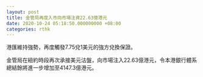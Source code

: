 ```yaml
---
layout: post
title: 金管局再度入市向市場注資22.63億港元
date: 2020-10-24 05:18:50.000000000 +08:00
categories: rthk
---
```


港匯維持強勢，再度觸發7.75兌1美元的強方兌換保證。

金管局在紐約時段再次承接美元沽盤，向市場注入22.63億港元，令本港銀行體系總結餘將進一步增加至4147.3億港元。
